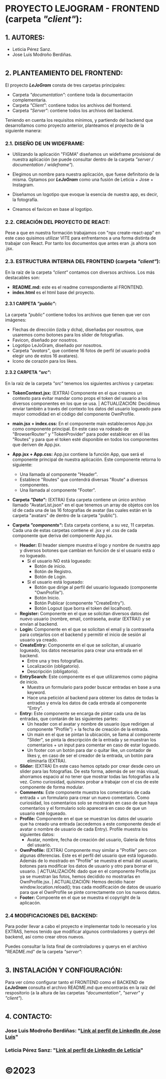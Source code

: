 # **PROYECTO LEJOGRAM - FRONTEND (carpeta _"client"_):**

## **1. AUTORES:**

- Leticia Pérez Sanz.
- Jose Luis Modroño Berdiñas.

#

## **2. PLANTEAMIENTO DEL FRONTEND:**

El proyecto _**LeJoGram**_ consta de tres carpetas principales:

- Carpeta _"documentation"_: contiene toda la documentación complementaria.
- Carpeta _"Client"_: contiene todos los archivos del frontend.
- Carpeta _"Server"_: contiene todos los archivos del backend.

Teniendo en cuenta los requisitos mínimos, y partiendo del backend que desarrollamos como proyecto anterior, planteamos el proyecto de la siguiente manera:

### **2.1. DISEÑO DE UN WIDEFRAME:**

- Utilizando la aplicación "FIGMA" diseñamos un wideframe provisional de nuestra aplicación (se puede consultar dentro de la carpeta _"server / documentation / wideframe"_).

- Elegimos un nombre para nuestra aplicación, que fuese definitorio de la misma. Optamos por _**LeJoGram**_ como una fusión de Leticia + Jose + Instagram.

- Diseñamos un logotipo que evoque la esencia de nuestra app, es decir, la fotografía.

- Creamos el favicon en base al logotipo.

### **2.2. CREACIÓN DEL PROYECTO DE REACT:**

Pese a que en nuestra formación trabajamos con "npx create-react-app" en este caso quisimos utilizar VITE para enfrentarnos a una forma distinta de trabajar con React. Por tanto los documentos que antes eran .js ahora son .jsx.

### **2.3. ESTRUCTURA INTERNA DEL FRONTEND (carpeta _"client"_):**

En la raíz de la carpeta _"client"_ contamos con diversos archivos. Los más destacables son:

- **README.md:** este es el readme correspondiente al FRONTEND.
- **index.html** es el html base del proyecto.

#### **2.3.1 CARPETA _"public"_:**

La carpeta _"public"_ contiene todos los archivos que tienen que ver con imágenes:

- Flechas de dirección (izda y dcha), diseñadas por nosotros, que usaremos como botones para los slider de fotografías.
- Favicon, diseñado por nosotros.
- Logotipo LeJoGram, diseñado por nosotros.
- Carpeta _"avatars"_, que contiene 16 fotos de perfil (el usuario podrá elegir uno de estos 16 avatares).
- Icono de corazón para los likes.

#### **2.3.2 CARPETA _"src"_:**

En la raíz de la carpeta _"src"_ tenemos los siguientes archivos y carpetas:

- **TokenContext.jsx:** (EXTRA) Componente en el que creamos un contexto para evitar mandar como props el token del usuario a los diversos componentes en los que se usa. | ACTUALIZACIÓN: Decidimos enviar también a través del contexto los datos del usuario logueado para mayor comodidad en el código del componente OwnProfile.
- **main.jsx + index.css:** En el componente main establecemos App.jsx como componente principal. En este caso va rodeado de "BrowserRouter" y "TokenProvider" para poder establecer en él las "Routes" y para que el token esté disponible en todos los componentes que deriven de App.jsx.
- **App.jsx + App.css:** App.jsx contiene la función App, que será el componente principal de nuestra aplicación. Este componente retorna lo siguiente:
  - Una llamada al componente "Header".
  - Establece "Routes" que contendrá diversas "Route" a diversos componentes.
  - Una llamada al componente "Footer".
- **Carpeta _"Data"_:** (EXTRA) Esta carpeta contiene un único archivo llamado "AvatarList.json" en el que tenemos un array de objetos con los id de cada una de las 16 fotografías de avatar (las cuales están en la carpeta "avatars" de dentro de la carpeta "public").
- **Carpeta _"components"_:** Esta carpeta contiene, a su vez, 11 carpetas. Cada una de estas carpetas contiene el .jsx y el .css de cada componente que deriva del componente App.jsx.

  - **Header:** El header siempre muestra el logo y nombre de nuestra app y diversos botones que cambian en función de si el usuario está o no logueado.
    - Si el usuario NO está logueado:
      - Botón de inicio.
      - Botón de Registro.
      - Botón de Login.
    - Si el usuario está logueado:
      - Botón que dirige al perfil del usuario logueado (componente "OwnProfile").
      - Botón Inicio.
      - Botón Publicar (componente "CreateEntry").
      - Botón Logout (que borra el token del localhost).
  - **Register:** Componente en el que se solicitan diversos datos del nuevo usuario (nombre, email, contraseña, avatar (EXTRA)) y se envían al backend.
  - **Login:** Componente en el que se solicitan el email y la contraseña para cotejarlos con el backend y permitir el inicio de sesión al usuario ya creado.
  - **CreateEntry:** Componente en el que se solicitan, al usuario logueado, los datos necesarios para crear una entrada en el backend.
    - Entre una y tres fotografías.
    - Localización (obligatorio).
    - Descripción (obligatorio).
  - **EntrySearch:** Este componente es el que utilizaremos como página de inicio.
    - Muestra un formulario para poder buscar entradas en base a una keyword.
    - Hace una petición al backend para obtener los datos de todas la entradas y envía los datos de cada entrada al componente "Entry".
  - **Entry:** Este componente se encarga de pintar cada una de las entradas, que contarán de las siguientes partes:
    - Un header con el avatar y nombre de usuario (que redirigen al componente "Profile") + la fecha de creación de la entrada.
    - Un main en el que se pintan la ubicación, se llama al componente "Slider", se pinta la descripción de la entrada y se muestran los comentarios + un input para comentar en caso de estar loguedo.
    - Un footer con un botón para dar o quitar like, un contador de likes y, en caso de ser el creador de la entrada, un botón para eliminarla (EXTRA).
  - **Slider:** (EXTRA) En este caso hemos optado por crear desde cero un slider para las fotografías. De esta forma, además de ser más visual, ahorramos espacio al no tener que mostrar todas las fotografías a la vez. Como curiosidad, quisimos probar a trabajar con el css de este componente de forma modular.
  - **Comments:** Este componente muestra los comentarios de cada entrada + un formulario para crear un nuevo comentario. Como curiosidad, los comentarios solo se mostrarán en caso de que haya comentarios y el formulario solo aparecerá en caso de que un usuario esté logueado.
  - **Profile:** Componente en el que se muestran los datos del usuario que ha creado una entrada (accedemos a este componente desde el avatar o nombre de usuario de cada Entry). Profile muestra los siguientes datos:
    - Avatar, nombre, fecha de creación del usuario, Galería de fotos del usuario.
  - **OwnProfile:** (EXTRA) Componente muy similar a "Profile" pero con algunas diferencias. Este es el perfil del usuario que está logueado. Además de lo mostrado en "Profile" se muestra el email del usuario, botones para modificar los datos de usuario y otro para borrar el usuario. | ACTUALIZACIÓN: dado que en el componente Profile.jsx ya se muestran las fotos, hemos decidido no mostrarlas en OwnProfile.jsx. | ACTUALIZACIÓN: Hemos decidio hacer window.location.reload(); tras cada modificación de datos de usuario para que el OwnProfile se pinte correctamente con los nuevos datos.
  - **Footer:** Compoente en el que se muestra el copyright de la aplicacón.

### **2.4 MODIFICACIONES DEL BACKEND:**

Para poder llevar a cabo el proyecto e implementar todo lo necesario y los EXTRAS, hemos tenido que modificar algunos controladores y querys del backend, así como crear otros nuevos.

Puedes consultar la lista final de controladores y querys en el archivo "README.md" de la carpeta _"server"_:

#

## **3. INSTALACIÓN Y CONFIGURACIÓN:**

Para ver cómo configurar tanto el FRONTEND como el BACKEND de _**LeJoGram**_ consulta el archivo README.md que encontrarás en la raíz del respositorio (a la altura de las carpetas _"documentation"_, _"server"_ y _"client"_).

#

## **4. CONTACTO:**

### Jose Luis Modroño Berdiñas: "[Link al perfil de LinkedIn de Jose Luis](https://www.linkedin.com/in/joseluismodro%C3%B1oberdi%C3%B1as/)"

### Leticia Pérez Sanz: "[Link al perfil de LinkedIn de Leticia](https://www.linkedin.com/in/leticia-perez-sanz-89d/)"

#

# &copy;2023
